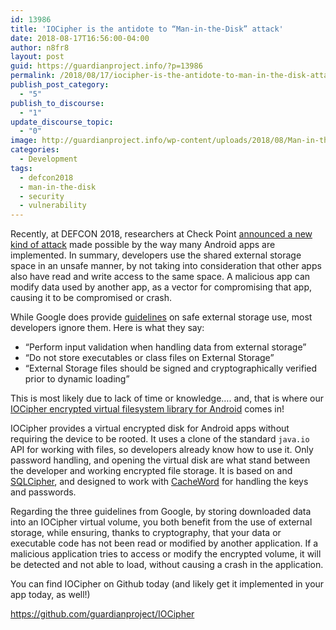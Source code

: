 ```yaml
---
id: 13986
title: 'IOCipher is the antidote to “Man-in-the-Disk” attack'
date: 2018-08-17T16:56:00-04:00
author: n8fr8
layout: post
guid: https://guardianproject.info/?p=13986
permalink: /2018/08/17/iocipher-is-the-antidote-to-man-in-the-disk-attack/
publish_post_category:
  - "5"
publish_to_discourse:
  - "1"
update_discourse_topic:
  - "0"
image: http://guardianproject.info/wp-content/uploads/2018/08/Man-in-the-Disk-Crash-Phone.png
categories:
  - Development
tags:
  - defcon2018
  - man-in-the-disk
  - security
  - vulnerability
---
```

Recently, at DEFCON 2018, researchers at Check Point [announced a new kind of attack](https://blog.checkpoint.com/2018/08/12/man-in-the-disk-a-new-attack-surface-for-android-apps/) made possible by the way many Android apps are implemented. In summary, developers use the shared external storage space in an unsafe manner, by not taking into consideration that other apps also have read and write access to the same space. A malicious app can modify data used by another app, as a vector for compromising that app, causing it to be compromised or crash.

While Google does provide <a href="https://developer.android.com/training/articles/security-tips" target="_blank" rel="noopener">guidelines</a> on safe external storage use, most developers ignore them. Here is what they say:

  * “Perform input validation when handling data from external storage”
  * “Do not store executables or class files on External Storage”
  * “External Storage files should be signed and cryptographically verified prior to dynamic loading”

This is most likely due to lack of time or knowledge…. and, that is where our [IOCipher encrypted virtual filesystem library for Android](https://guardianproject.info/code/iocipher/) comes in!

IOCipher provides a virtual encrypted disk for Android apps without requiring the device to be rooted. It uses a clone of the standard `java.io` API for working with files, so developers already know how to use it. Only password handling, and opening the virtual disk are what stand between the developer and working encrypted file storage. It is based on and <a href="http://sqlcipher.net/" target="_blank" rel="noopener">SQLCipher</a>, and designed to work with <a href="https://github.com/guardianproject/IOCipher" target="_blank" rel="noopener">CacheWord</a> for handling the keys and passwords.

Regarding the three guidelines from Google, by storing downloaded data into an IOCipher virtual volume, you both benefit from the use of external storage, while ensuring, thanks to cryptography, that your data or executable code has not been read or modified by another application. If a malicious application tries to access or modify the encrypted volume, it will be detected and not able to load, without causing a crash in the application.

You can find IOCipher on Github today (and likely get it implemented in your app today, as well!)

<https://github.com/guardianproject/IOCipher>

 